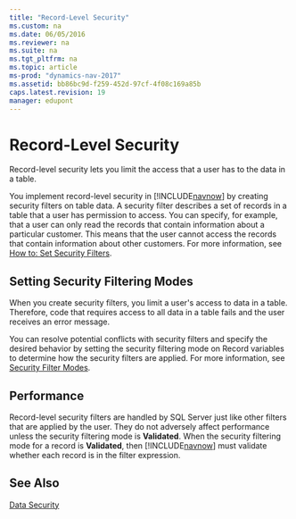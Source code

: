 ```yaml
---
title: "Record-Level Security"
ms.custom: na
ms.date: 06/05/2016
ms.reviewer: na
ms.suite: na
ms.tgt_pltfrm: na
ms.topic: article
ms-prod: "dynamics-nav-2017"
ms.assetid: bb86bc9d-f259-452d-97cf-4f08c169a85b
caps.latest.revision: 19
manager: edupont
---
```

# Record-Level Security
Record\-level security lets you limit the access that a user has to the data in a table.  
  
 You implement record\-level security in [!INCLUDE[navnow](includes/navnow_md.md)] by creating security filters on table data. A security filter describes a set of records in a table that a user has permission to access. You can specify, for example, that a user can only read the records that contain information about a particular customer. This means that the user cannot access the records that contain information about other customers. For more information, see [How to: Set Security Filters](How%20to:%20Set%20Security%20Filters.md).  
  
## Setting Security Filtering Modes  
 When you create security filters, you limit a user's access to data in a table. Therefore, code that requires access to all data in a table fails and the user receives an error message.  
  
 You can resolve potential conflicts with security filters and specify the desired behavior by setting the security filtering mode on Record variables to determine how the security filters are applied. For more information, see [Security Filter Modes](Security-Filter-Modes.md).  
  
## Performance  
 Record\-level security filters are handled by SQL Server just like other filters that are applied by the user. They do not adversely affect performance unless the security filtering mode is **Validated**. When the security filtering mode for a record is **Validated**, then [!INCLUDE[navnow](includes/navnow_md.md)] must validate whether each record is in the filter expression.  
  
## See Also  
 [Data Security](Data-Security.md)